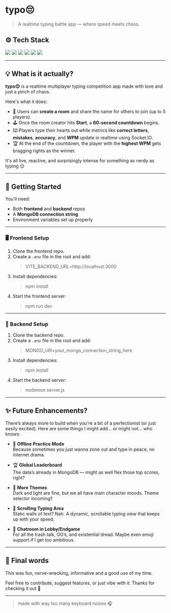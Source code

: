 # typo😔

> A realtime typing battle app — where speed meets chaos.

## ⚙️ Tech Stack

<p float="left">
  <img src="https://img.shields.io/badge/React-v18-61DAFB?logo=react&logoColor=white" />
  <img src="https://img.shields.io/badge/Express-v5-000000?logo=express&logoColor=white" />
  <img src="https://img.shields.io/badge/MongoDB-Mongoosev8-47A248?logo=mongodb&logoColor=white" />
  <img src="https://img.shields.io/badge/Node.js-v20-339933?logo=node.js&logoColor=white" />
  <img src="https://img.shields.io/badge/Tailwind%20CSS-v4-06B6D4?logo=tailwindcss&logoColor=white" />
  <img src="https://img.shields.io/badge/Socket.IO-v4-010101?logo=socket.io&logoColor=white" />
</p>

---

## 💡 What is it actually?

**typo😔** is a realtime multiplayer typing competition app made with love and just a pinch of chaos.

Here's what it does:

- 🧠 Users can **create a room** and share the name for others to join (up to 5 players).
- 🕹️ Once the room creator hits **Start**, a **60-second countdown** begins.
- ⌨️ Players type their hearts out while metrics like **correct letters**, **mistakes**, **accuracy**, and **WPM** update in realtime using Socket.IO.
- 🏆 At the end of the countdown, the player with the **highest WPM** gets bragging rights as the winner.

It's all live, reactive, and surprisingly intense for something as nerdy as typing 😌

---

## 🚀 Getting Started

You'll need:

- Both **frontend** and **backend** repos
- A **MongoDB connection string**
- Environment variables set up properly

---

### 🖥️ Frontend Setup

1. Clone the frontend repo.
2. Create a `.env` file in the root and add:
   > VITE_BACKEND_URL=http://localhost:3000
3. Install dependencies:
   > npm install
4. Start the frontend server:
   > npm run dev

---

### 🔧 Backend Setup

1. Clone the backend repo.
2. Create a `.env` file in the root and add:
   > MONGO_URI=your_mongo_connection_string_here
3. Install dependencies:
   > npm install
4. Start the backend server:
   > nodemon server.js

---

## ✨ Future Enhancements?

There’s always more to build when you're a bit of a perfectionist (or just easily excited). Here are some things I might add... or might not... who knows:

- 🌸 **Offline Practice Mode**  
  Because sometimes you just wanna zone out and type in peace, no internet drama.

- 🏆 **Global Leaderboard**  
  The data’s already in MongoDB — might as well flex those top scores, right?

- 🎨 **More Themes**  
  Dark and light are fine, but we all have main character moods. Theme selector incoming?

- 📜 **Scrolling Typing Area**  
  Static walls of text? Nah. A dynamic, scrollable typing view that keeps up with your speed.

- 💬 **Chatroom in Lobby/Endgame**  
  For all the trash talk, GG’s, and existential dread. Maybe even emoji support if I get too ambitious.

---

## 🎉 Final words

This was fun, nerve-wrecking, informative and a good use of my time.

Feel free to contribute, suggest features, or just vibe with it. Thanks for checking it out 💖

---

> made with way too many keyboard noises 🎧
